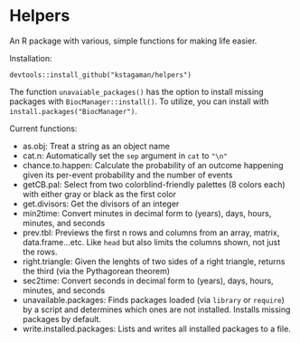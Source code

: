 # Helpers

An R package with various, simple functions for making life easier.

Installation:

```
devtools::install_github("kstagaman/helpers")
```

The function `unavaiable_packages()` has the option to install missing packages with `BiocManager::install()`. To utilize, you can install with `install.packages("BiocManager")`.

Current functions:

- as.obj: Treat a string as an object name
- cat.n: Automatically set the `sep` argument in `cat` to `"\n"`
- chance.to.happen: Calculate the probability of an outcome happening given its per-event probability and the number of events
- getCB.pal: Select from two colorblind-friendly palettes (8 colors each) with either gray or black as the first color
- get.divisors: Get the divisors of an integer
- min2time: Convert minutes in decimal form to (years), days, hours, minutes, and seconds
- prev.tbl: Previews the first n rows and columns from an array, matrix, data.frame...etc. Like `head` but also limits the columns shown, not just the rows.
- right.triangle: Given the lenghts of two sides of a right triangle, returns the third (via the Pythagorean theorem)
- sec2time: Convert seconds in decimal form to (years), days, hours, minutes, and seconds
- unavailable.packages: Finds packages loaded (via `library` or `require`) by a script and determines which ones are not installed. Installs missing packages by default.
- write.installed.packages: Lists and writes all installed packages to a file.
